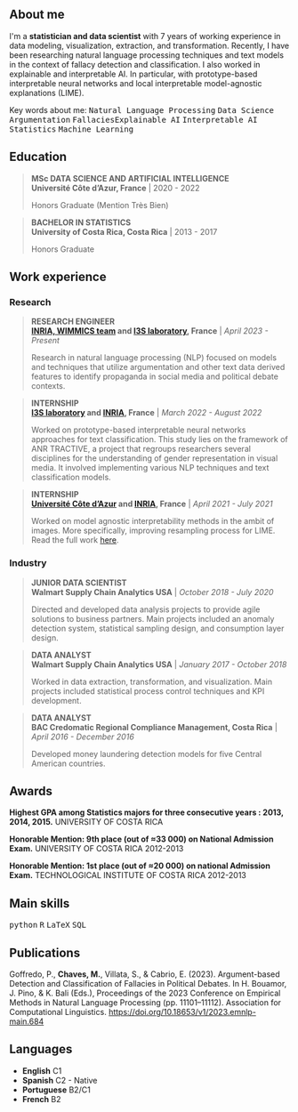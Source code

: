 <!-- To use emojis from font awesome uncomment the next line -->
<!-- <link rel="stylesheet" href="/assets/css/all.min.css"> -->
<!-- Example of how to insert emoji -->
<!-- <i class="fas fa-heart"></i> -->


## About me

I'm a **statistician and data scientist** with 7 years of working experience in data modeling, visualization, extraction, and transformation. 
Recently, I have been researching natural language processing techniques and text models in the context of fallacy detection and classification. 
I also worked in explainable and interpretable AI. 
In particular, with prototype-based interpretable neural networks and local interpretable model-agnostic explanations (LIME). 
<!-- I'm a **statistician and data scientist** with 7 years of working experience in data modeling, visualization, extraction, and transformation. 
Recently, I have been researching explainable and interpretable AI. 
In particular, prototype-based interpretable neural networks and local interpretable model-agnostic explanations (LIME).
More broadly, I have been working with natural language processing and text classification models.      -->
<!-- These projects took place as part of [I3S laboratory](https://www.i3s.unice.fr/) in a combined effort with the [MAASAI team at INRIA](https://team.inria.fr/maasai/).  -->

<!-- [Download CV here](https://m-chaves.github.io/CV/cv.pdf) -->

Key words about me:
<kbd>Natural Language Processing</kbd> <kbd>Data Science</kbd> <kbd>Argumentation</kbd> <kbd>Fallacies</kbd><kbd>Explainable AI</kbd> <kbd>Interpretable AI</kbd> <kbd>Statistics</kbd> <kbd>Machine Learning</kbd>

<!-- **e-mail**: marianach16@gmail.com or mariana.chaves.e@outlook.com -->


## Education

> **MSc DATA SCIENCE AND ARTIFICIAL INTELLIGENCE**  
> **Université Côte d’Azur, France** | 2020 - 2022
>
> Honors Graduate (Mention Très Bien)


> **BACHELOR IN STATISTICS**  
> **University of Costa Rica, Costa Rica** | 2013 - 2017 
>
> Honors Graduate


## Work experience

### Research

> **RESEARCH ENGINEER**  
> **[INRIA, WIMMICS team](https://www.inria.fr/en/wimmics) and [I3S laboratory](https://www.i3s.unice.fr/), France** | *April 2023 - Present*
> 
> Research in natural language processing (NLP) focused on models and techniques that utilize argumentation and other text data derived features to identify propaganda in social media and political debate contexts.


> **INTERNSHIP**  
> **[I3S laboratory](https://www.i3s.unice.fr/) and [INRIA](https://team.inria.fr/maasai/research/), France** | *March 2022 - August 2022*
> 
> Worked on prototype-based interpretable neural networks approaches for text classification. This study lies on the framework of ANR TRACTIVE, a project that regroups researchers several disciplines for the understanding of gender representation in visual media. It involved implementing various NLP techniques and text classification models.  

> **INTERNSHIP**  
> **[Université Côte d’Azur](https://univ-cotedazur.fr/laboratoires/laboratoire-jean-alexandre-dieudonne-ljad-1) and [INRIA](https://team.inria.fr/maasai/research/), France** | *April 2021 - July 2021*
> 
> Worked on model agnostic interpretability methods in the ambit of images. More specifically, improving resampling process for LIME. Read the full work [here](https://m-chaves.github.io/LIME_resampling_methods.pdf).

### Industry

> **JUNIOR DATA SCIENTIST**  
> **Walmart Supply Chain Analytics USA** | *October 2018 - July 2020*
> 
> Directed and developed data analysis projects to provide agile solutions to business partners. Main projects included an anomaly detection system, statistical sampling design, and consumption layer design.

> **DATA ANALYST**  
> **Walmart Supply Chain Analytics USA** | *January 2017 - October 2018*
> 
> Worked in data extraction, transformation, and visualization. Main projects included statistical process control techniques and KPI development.

> **DATA ANALYST**  
> **BAC Credomatic Regional Compliance Management, Costa Rica** | *April 2016 - December 2016*
> 
> Developed money laundering detection models for five Central American countries.

## Awards

**Highest GPA among Statistics majors for three consecutive years : 2013, 2014, 2015.**
UNIVERSITY OF COSTA RICA

**Honorable Mention: 9th place (out of ≈33 000) on National Admission Exam.**
UNIVERSITY OF COSTA RICA 2012-2013

**Honorable Mention: 1st place (out of ≈20 000) on national Admission Exam.**
TECHNOLOGICAL INSTITUTE OF COSTA RICA 2012-2013

## Main skills

<kbd>python</kbd> <kbd>R</kbd> <kbd>LaTeX</kbd> <kbd>SQL</kbd>


<!-- - python -->
<!-- - R -->
<!-- - LaTeX -->
<!-- - SQL -->
<!-- - Tableau -->
<!-- - Alteryx -->

## Publications
Goffredo, P., **Chaves, M.**, Villata, S., & Cabrio, E. (2023). Argument-based Detection and Classification of Fallacies in Political Debates. In H. Bouamor, J. Pino, & K. Bali (Eds.), Proceedings of the 2023 Conference on Empirical Methods in Natural Language Processing (pp. 11101–11112). Association for Computational Linguistics. https://doi.org/10.18653/v1/2023.emnlp-main.684


## Languages

* **English** C1
* **Spanish** C2 - Native
* **Portuguese** B2/C1
* **French** B2